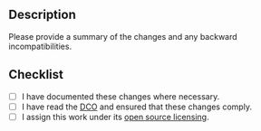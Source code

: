## Description

Please provide a summary of the changes and any backward incompatibilities.

## Checklist

- [ ] I have documented these changes where necessary.
- [ ] I have read the [DCO][DCO] and ensured that these changes comply.
- [ ] I assign this work under its [open source licensing][terms].

[DCO]: https://github.com/OffchainLabs/order-manager/blob/main/licenses/DCO.txt
[terms]: https://github.com/OffchainLabs/order-manager/blob/main/licenses/COPYRIGHT.md

